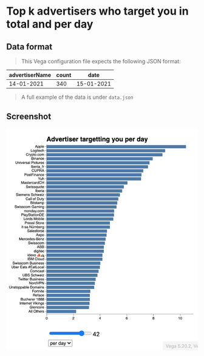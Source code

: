 # Top k advertisers who target you in total and per day
## Data format
> This Vega configuration file expects the following JSON format:

| advertiserName | count | date |
|---|---|---|
| 14-01-2021 | 340 | 15-01-2021 |

> A full example of the data is under `data.json`

## Screenshot
![screenshot](screenshot.png)
